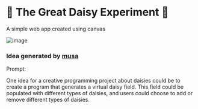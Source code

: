 # 🌼 The Great Daisy Experiment 🌼

A simple web app created using canvas


![image](https://user-images.githubusercontent.com/19466053/195704940-b0380d46-000a-4901-ba32-f0d08b4edce1.png)

### Idea generated by [musa](https://musa.dikson.xyz/)
Prompt:

One idea for a creative programming project about daisies could be to create a program that generates a virtual daisy field. This field could be populated with different types of daisies, and users could choose to add or remove different types of daisies. 
